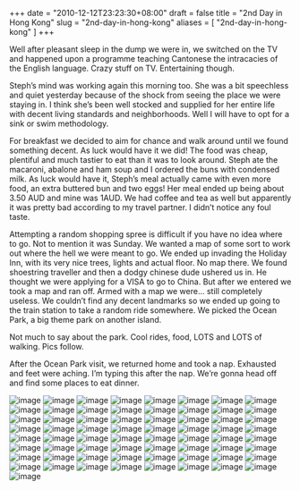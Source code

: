 +++
date = "2010-12-12T23:23:30+08:00"
draft = false
title = "2nd Day in Hong Kong"
slug = "2nd-day-in-hong-kong"
aliases = [
	"2nd-day-in-hong-kong"
]
+++

Well after pleasant sleep in the dump we were in, we switched on the TV and happened upon a programme teaching Cantonese the intracacies of the English language. Crazy stuff on TV. Entertaining though.

Steph’s mind was working again this morning too. She was a bit speechless and quiet yesterday because of the shock from seeing the place we were staying in. I think she’s been well stocked and supplied for her entire life with decent living standards and neighborhoods. Well I will have to opt for a sink or swim methodology.

For breakfast we decided to aim for chance and walk around until we found something decent. As luck would have it we did! The food was cheap, plentiful and much tastier to eat than it was to look around. Steph ate the macaroni, abalone and ham soup and I ordered the buns with condensed milk. As luck would have it, Steph’s meal actually came with even more food, an extra buttered bun and two eggs! Her meal ended up being about 3.50 AUD and mine was 1AUD. We had coffee and tea as well but apparently it was pretty bad according to my travel partner. I didn’t notice any foul taste.

Attempting a random shopping spree is difficult if you have no idea where to go. Not to mention it was Sunday. We wanted a map of some sort to work out where the hell we were meant to go. We ended up invading the Holiday Inn, with its very nice trees, lights and actual floor. No map there. We found shoestring traveller and then a dodgy chinese dude ushered us in. He thought we were applying for a VISA to go to China. But after we entered we took a map and ran off. Armed with a map we were… still completely useless. We couldn’t find any decent landmarks so we ended up going to the train station to take a random ride somewhere. We picked the Ocean Park, a big theme park on another island.

Not much to say about the park. Cool rides, food, LOTS and LOTS of walking. Pics follow.

After the Ocean Park visit, we returned home and took a nap. Exhausted and feet were aching. I’m typing this after the nap. We’re gonna head off and find some places to eat dinner.

![image](/travel-blog/images/2010/12/IMAG0030.jpg)
![image](/travel-blog/images/2010/12/IMAG0031.jpg)
![image](/travel-blog/images/2010/12/IMAG0032.jpg)
![image](/travel-blog/images/2010/12/IMAG0033.jpg)
![image](/travel-blog/images/2010/12/IMAG0034.jpg)
![image](/travel-blog/images/2010/12/IMAG0035.jpg)
![image](/travel-blog/images/2010/12/IMAG0036.jpg)
![image](/travel-blog/images/2010/12/IMAG0037.jpg)
![image](/travel-blog/images/2010/12/IMAG0038.jpg)
![image](/travel-blog/images/2010/12/IMAG0039.jpg)
![image](/travel-blog/images/2010/12/IMAG0040.jpg)
![image](/travel-blog/images/2010/12/IMAG0041.jpg)
![image](/travel-blog/images/2010/12/IMAG0042.jpg)
![image](/travel-blog/images/2010/12/IMAG0043.jpg)
![image](/travel-blog/images/2010/12/IMAG0044.jpg)
![image](/travel-blog/images/2010/12/IMAG0045.jpg)
![image](/travel-blog/images/2010/12/IMAG0046.jpg)
![image](/travel-blog/images/2010/12/IMAG0047.jpg)
![image](/travel-blog/images/2010/12/IMAG0048.jpg)
![image](/travel-blog/images/2010/12/IMAG0049.jpg)
![image](/travel-blog/images/2010/12/IMAG0050.jpg)
![image](/travel-blog/images/2010/12/IMAG0051.jpg)
![image](/travel-blog/images/2010/12/IMAG0052.jpg)
![image](/travel-blog/images/2010/12/IMAG0053.jpg)
![image](/travel-blog/images/2010/12/IMAG0054.jpg)
![image](/travel-blog/images/2010/12/IMAG0055.jpg)
![image](/travel-blog/images/2010/12/IMAG0056.jpg)
![image](/travel-blog/images/2010/12/IMAG0057.jpg)
![image](/travel-blog/images/2010/12/IMAG0058.jpg)
![image](/travel-blog/images/2010/12/IMAG0059.jpg)
![image](/travel-blog/images/2010/12/IMAG0060.jpg)
![image](/travel-blog/images/2010/12/IMAG0061.jpg)
![image](/travel-blog/images/2010/12/IMAG0062.jpg)
![image](/travel-blog/images/2010/12/IMAG0063.jpg)
![image](/travel-blog/images/2010/12/IMAG0064.jpg)
![image](/travel-blog/images/2010/12/IMAG0065.jpg)
![image](/travel-blog/images/2010/12/IMAG0066.jpg)
![image](/travel-blog/images/2010/12/IMAG0067.jpg)
![image](/travel-blog/images/2010/12/IMAG0068.jpg)
![image](/travel-blog/images/2010/12/IMAG0069.jpg)
![image](/travel-blog/images/2010/12/IMAG0070.jpg)
![image](/travel-blog/images/2010/12/IMAG0071.jpg)
![image](/travel-blog/images/2010/12/IMAG0072.jpg)
![image](/travel-blog/images/2010/12/IMAG0073.jpg)
![image](/travel-blog/images/2010/12/IMAG0074.jpg)
![image](/travel-blog/images/2010/12/IMAG0075.jpg)
![image](/travel-blog/images/2010/12/IMAG0076.jpg)
![image](/travel-blog/images/2010/12/IMAG0077.jpg)
![image](/travel-blog/images/2010/12/IMAG0078.jpg)
![image](/travel-blog/images/2010/12/IMAG0079.jpg)
![image](/travel-blog/images/2010/12/IMAG0080.jpg)
![image](/travel-blog/images/2010/12/IMAG0081.jpg)
![image](/travel-blog/images/2010/12/IMAG0082.jpg)
![image](/travel-blog/images/2010/12/IMAG0083.jpg)
![image](/travel-blog/images/2010/12/IMAG0084.jpg)
![image](/travel-blog/images/2010/12/IMAG0085.jpg)
![image](/travel-blog/images/2010/12/IMAG0086.jpg)
![image](/travel-blog/images/2010/12/IMAG0087.jpg)
![image](/travel-blog/images/2010/12/IMAG0088.jpg)
![image](/travel-blog/images/2010/12/IMAG0089.jpg)
![image](/travel-blog/images/2010/12/IMAG0090.jpg)
![image](/travel-blog/images/2010/12/IMAG0091.jpg)
![image](/travel-blog/images/2010/12/IMAG0092.jpg)
![image](/travel-blog/images/2010/12/IMAG0093.jpg)
![image](/travel-blog/images/2010/12/PC060012.JPG)
